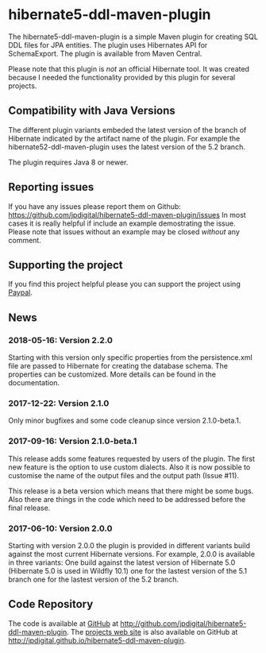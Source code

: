 hibernate5-ddl-maven-plugin
===========================

The hibernate5-ddl-maven-plugin is a simple Maven plugin for creating SQL DDL
files for JPA entities. The plugin uses Hibernates API for SchemaExport. The
plugin is available from Maven Central.

Please note that this plugin is *not* an official Hibernate tool. It was created
because I needed the functionality provided by this plugin for several projects.

## Compatibility with Java Versions

The different plugin variants embeded the latest version of the branch of 
Hibernate indicated by the artifact name of the plugin. For example the
hibernate52-ddl-maven-plugin uses the latest version of the 5.2 branch.

The plugin requires Java 8 or newer. 

## Reporting issues

If you have any issues please report them on Github: https://github.com/jpdigital/hibernate5-ddl-maven-plugin/issues 
In most cases it is really helpful if include an example demostrating the issue. Please note that issues
without an example may be closed *without* any comment.

## Supporting the project

If you find this project helpful please you can support the project using 
[Paypal](https://paypal.me/jenspelzetter).

## News

### 2018-05-16: Version 2.2.0

Starting with this version only specific properties from the persistence.xml 
file are passed to Hibernate for creating the database schema. The properties
can be customized. More details can be found in the documentation.

### 2017-12-22: Version 2.1.0

Only minor bugfixes and some code cleanup since version 2.1.0-beta.1.

### 2017-09-16: Version 2.1.0-beta.1

This release adds some features requested by users of the plugin. The first
new feature is the option to use custom dialects. Also it is now possible
to customise the name of the output files and the output path (Issue #11).

This release is a beta version which means that there might be some bugs. Also
there are things in the code which need to be addressed before the final release.

### 2017-06-10: Version 2.0.0

Starting with version 2.0.0 the plugin is provided in different variants build
against the most current Hibernate versions. For example, 2.0.0 is available
in three variants: One build against the latest version of Hibernate 5.0
(Hibernate 5.0 is used in Wildfly 10.1) one for the lastest version of the 5.1 branch
one for the lastest version of the 5.2 branch.

## Code Repository

The code is available at
[GitHub](http://github.com/jpdigital/hibernate5-ddl-maven-plugin) at
<http://github.com/jpdigital/hibernate5-ddl-maven-plugin>. The
[projects web site](http://jpdigital.github.com/hibernate5-maven-plugin) is also
available on GitHub at <http://jpdigital.github.io/hibernate5-ddl-maven-plugin>.
